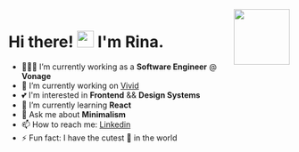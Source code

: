 <img align='right' src='https://media.giphy.com/media/bcKmIWkUMCjVm/giphy.gif' width='100"'>

# Hi there! <img src="https://media.giphy.com/media/hvRJCLFzcasrR4ia7z/giphy.gif" width="30px"> I'm Rina.

- 👩🏻‍💻 I’m currently working as a **Software Engineer** @ **Vonage**
- 🔭 I’m currently working on [Vivid](https://vivid.deno.dev)
- 💕 I'm interested in **Frontend** && **Design Systems**
- 🌱 I’m currently learning **React**
- 💬 Ask me about **Minimalism**
- 📫 How to reach me: [Linkedin](https://www.linkedin.com/in/rina-oksman)
- ⚡ Fun fact: I have the cutest 🐶 in the world
